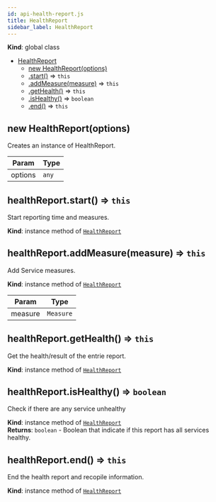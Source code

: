 ```yaml
---
id: api-health-report.js
title: HealthReport
sidebar_label: HealthReport
---
```


  **Kind**: global class  

* [HealthReport](#HealthReport)
    * [new HealthReport(options)](#new_HealthReport_new)
    * [.start()](#HealthReport+start) ⇒ <code>this</code>
    * [.addMeasure(measure)](#HealthReport+addMeasure) ⇒ <code>this</code>
    * [.getHealth()](#HealthReport+getHealth) ⇒ <code>this</code>
    * [.isHealthy()](#HealthReport+isHealthy) ⇒ <code>boolean</code>
    * [.end()](#HealthReport+end) ⇒ <code>this</code>

<a name="new_HealthReport_new"></a>

## new HealthReport(options)
Creates an instance of HealthReport.


| Param | Type |
| --- | --- |
| options | <code>any</code> | 

<a name="HealthReport+start"></a>

## healthReport.start() ⇒ <code>this</code>
Start reporting time and measures.

**Kind**: instance method of [<code>HealthReport</code>](#HealthReport)  
<a name="HealthReport+addMeasure"></a>

## healthReport.addMeasure(measure) ⇒ <code>this</code>
Add Service measures.

**Kind**: instance method of [<code>HealthReport</code>](#HealthReport)  

| Param | Type |
| --- | --- |
| measure | <code>Measure</code> | 

<a name="HealthReport+getHealth"></a>

## healthReport.getHealth() ⇒ <code>this</code>
Get the health/result of the entrie report.

**Kind**: instance method of [<code>HealthReport</code>](#HealthReport)  
<a name="HealthReport+isHealthy"></a>

## healthReport.isHealthy() ⇒ <code>boolean</code>
Check if there are any service unhealthy

**Kind**: instance method of [<code>HealthReport</code>](#HealthReport)  
**Returns**: <code>boolean</code> - Boolean that indicate if this report has all services healthy.  
<a name="HealthReport+end"></a>

## healthReport.end() ⇒ <code>this</code>
End the health report and recopile information.

**Kind**: instance method of [<code>HealthReport</code>](#HealthReport)  
